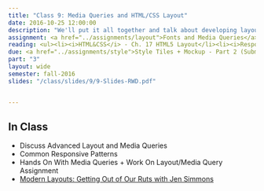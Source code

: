 ```yaml
---
title: "Class 9: Media Queries and HTML/CSS Layout"
date: 2016-10-25 12:00:00
description: "We'll put it all together and talk about developing layout systems in HTML/CSS using media queries and flexbox.  We'll talk about recent advancements in CSS relating to layout.  We'll practice with a hands-on assignment using media queries."
assignment: <a href="../assignments/layout">Fonts and Media Queries</a>
reading: <ul><li><i>HTML&CSS</i> - Ch. 17 HTML5 Layout</li><li><i>Responsive Web Design</i> Ch. 2 The Flexible Grid, Ch. 3 Flexible Images, Ch. 4 Media Queries</li><li><a href="https://css-tricks.com/snippets/css/a-guide-to-flexbox/">A Complete Guide to Flexbox - CSS Tricks</a></li></ul>
due: <a href="../assignments/style">Style Tiles + Mockup - Part 2 (Submitted to Blackboard)</a> and <a href="../assignments/css2">CSS Basics 2</a>
part: "3"
layout: wide
semester: fall-2016
slides: "/class/slides/9/9-Slides-RWD.pdf"


---
```


## In Class

* Discuss Advanced Layout and Media Queries
* Common Responsive Patterns
* Hands On With Media Queries + Work On Layout/Media Query Assignment
* [Modern Layouts: Getting Out of Our Ruts with Jen Simmons](https://www.youtube.com/watch?v=ZNpn7FBp_9U&feature=youtu.be)
